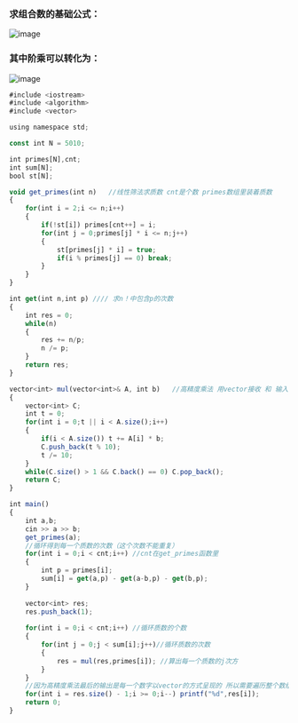 
### 求组合数的基础公式：
![image](https://github.com/NatsunoKoide/NatsunoKoide.github.io/assets/137853852/d3b140ef-012e-46ab-9edd-974cc4d97757)
### 其中阶乘可以转化为：
![image](https://github.com/NatsunoKoide/NatsunoKoide.github.io/assets/137853852/ec00e7e3-2f42-46a3-bbf5-15df59e956fa)

```js
#include <iostream>
#include <algorithm>
#include <vector>

using namespace std;

const int N = 5010;

int primes[N],cnt;
int sum[N];
bool st[N];

void get_primes(int n)   //线性筛法求质数 cnt是个数 primes数组里装着质数
{
    for(int i = 2;i <= n;i++)
    {
        if(!st[i]) primes[cnt++] = i;
        for(int j = 0;primes[j] * i <= n;j++)
        {
            st[primes[j] * i] = true;
            if(i % primes[j] == 0) break;
        }
    }
}

int get(int n,int p) //// 求n！中包含p的次数
{
    int res = 0;
    while(n)
    {
        res += n/p;
        n /= p;
    }
    return res;
}

vector<int> mul(vector<int>& A, int b)   //高精度乘法 用vector接收 和 输入 c++才要
{
    vector<int> C;
    int t = 0;
    for(int i = 0;t || i < A.size();i++)
    {
        if(i < A.size()) t += A[i] * b;
        C.push_back(t % 10);
        t /= 10;
    }
    while(C.size() > 1 && C.back() == 0) C.pop_back();
    return C;
}

int main()
{
    int a,b;
    cin >> a >> b;
    get_primes(a);
    //循环得到每一个质数的次数（这个次数不能重复）
    for(int i = 0;i < cnt;i++) //cnt在get_primes函数里
    {
        int p = primes[i];
        sum[i] = get(a,p) - get(a-b,p) - get(b,p);
    }
    
    vector<int> res;
    res.push_back(1);
    
    for(int i = 0;i < cnt;i++) //循环质数的个数
    {
        for(int j = 0;j < sum[i];j++)//循环质数的次数
        {
            res = mul(res,primes[i]); //算出每一个质数的j次方
        }
    }
    //因为高精度乘法最后的输出是每一个数字以vector的方式呈现的 所以需要遍历整个数组才能得到最后的数字
    for(int i = res.size() - 1;i >= 0;i--) printf("%d",res[i]);
    return 0;
} 
```